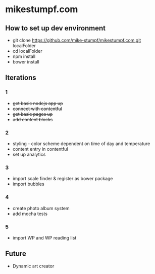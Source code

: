 # mikestumpf.com

## How to set up dev environment
* git clone https://github.com/mike-stumpf/mikestumpf.com.git localFolder
* cd localFolder
* npm install
* bower install

## Iterations

### 1
* ~~get basic nodejs app up~~
* ~~connect with contentful~~
* ~~get basic pages up~~
* ~~add content blocks~~

### 2
* styling - color scheme dependent on time of day and temperature
* content entry in contentful
* set up analytics

### 3
* import scale finder & register as bower package
* import bubbles

### 4
* create photo album system
* add mocha tests

### 5
* import WP and WP reading list

## Future
* Dynamic art creator
